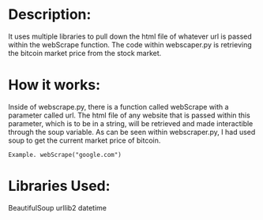 # Description:
  It uses multiple libraries to pull down the html file of whatever url is passed within the webScrape function. The code within webscaper.py is retrieving the bitcoin market price from the stock market. 
 
# How it works:
  Inside of webscrape.py, there is a function called webScrape with a parameter called url. The html file of any website that is passed within this parameter, which is to be in a string, will be retrieved and made interactible through the soup variable. As can be seen within webscraper.py, I had used soup to get the current market price of bitcoin.
  
  ```
  Example. webScrape("google.com")
  ```
  
# Libraries Used:
  BeautifulSoup
  urllib2
  datetime

